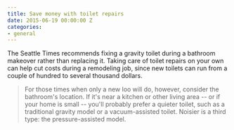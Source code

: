 ```yaml
---
title: Save money with toilet repairs
date: 2015-06-19 00:00:00 Z
categories:
- general
---
```


The Seattle Times recommends fixing a gravity toilet during a bathroom makeover rather than replacing it. Taking care of toilet repairs on your own can help cut costs during a remodeling job, since new toilets can run from a couple of hundred to several thousand dollars.

> For those times when only a new loo will do, however, consider the bathroom's location. If it's near a kitchen or other living area -- or if your home is small -- you'll probably prefer a quieter toilet, such as a traditional gravity model or a vacuum-assisted toilet. Noisier is a third type: the pressure-assisted model.
